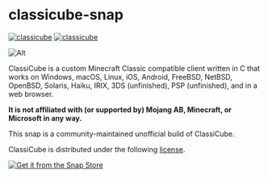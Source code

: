 # classicube-snap

[![classicube](https://snapcraft.io/classicube/badge.svg)](https://snapcraft.io/classicube)
[![classicube](https://snapcraft.io/classicube/trending.svg?name=0)](https://snapcraft.io/classicube)

![Alt](https://repobeats.axiom.co/api/embed/c08cdf8d46a1dd68d5c93f0e5f1013f0038528e9.svg "Repobeats analytics image")

ClassiCube is a custom Minecraft Classic compatible client written in C that works on Windows, macOS, Linux, iOS, Android, FreeBSD, NetBSD, OpenBSD, Solaris, Haiku, IRIX, 3DS (unfinished), PSP (unfinished), and in a web browser.

**It is not affiliated with (or supported by) Mojang AB, Minecraft, or Microsoft in any way.**

This snap is a community-maintained unofficial build of ClassiCube. 

ClassiCube is distributed under the following [license](https://github.com/UnknownShadow200/ClassiCube/blob/master/license.txt).

[![Get it from the Snap Store](https://snapcraft.io/static/images/badges/en/snap-store-black.svg)](https://snapcraft.io/classicube)
